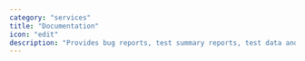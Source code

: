 ```yaml
---
category: "services"
title: "Documentation"
icon: "edit"
description: "Provides bug reports, test summary reports, test data and test metrics."
---
```

